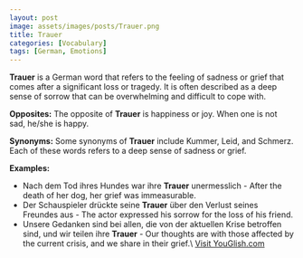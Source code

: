 ```yaml
---
layout: post
image: assets/images/posts/Trauer.png
title: Trauer
categories: [Vocabulary]
tags: [German, Emotions]
---
```


**Trauer** is a German word that refers to the feeling of sadness or grief that comes after a significant loss or tragedy. It is often described as a deep sense of sorrow that can be overwhelming and difficult to cope with.

**Opposites:** The opposite of **Trauer** is happiness or joy. When one is not sad, he/she is happy.

**Synonyms:** Some synonyms of **Trauer** include Kummer, Leid, and Schmerz. Each of these words refers to a deep sense of sadness or grief.

**Examples:**

- Nach dem Tod ihres Hundes war ihre **Trauer** unermesslich - After the death of her dog, her grief was immeasurable.
- Der Schauspieler drückte seine **Trauer** über den Verlust seines Freundes aus - The actor expressed his sorrow for the loss of his friend.
- Unsere Gedanken sind bei allen, die von der aktuellen Krise betroffen sind, und wir teilen ihre **Trauer** - Our thoughts are with those affected by the current crisis, and we share in their grief.\ <a id="yg-widget-0" class="youglish-widget" data-query="Trauer" data-lang="german" data-components="8412" data-auto-start="0" data-bkg-color="theme_light" data-title="How%20to%20pronounce%20Trauer%20in%20German"  rel="nofollow" href="https://youglish.com">Visit YouGlish.com</a><script async src="https://youglish.com/public/emb/widget.js" charset="utf-8"></script>